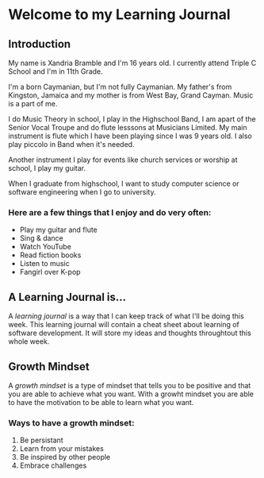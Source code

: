 # Welcome to my Learning Journal

## Introduction
My name is Xandria Bramble and I'm 16 years old. I currently attend Triple C School and I'm in 11th Grade.

I'm a born Caymanian, but I'm not fully Caymanian. My father's from Kingston, Jamaica and my mother is from West Bay, Grand Cayman.
Music is a part of me. 

I do Music Theory in school, I play in the Highschool Band, I am apart of the Senior Vocal Troupe and do flute lesssons at Musicians Limited. My main instrument is flute which I have been playing since I was 9 years old. I also play piccolo in Band when it's needed. 

Another instrument I play for events like church services or worship at school, I play my guitar. 

When I graduate from highschool, I want to study computer science or software engineering when I go to university. 

### Here are a few things that I **enjoy** and **do** very often:
- Play my guitar and flute
- Sing & dance
- Watch YouTube
- Read fiction books
- Listen to music
- Fangirl over K-pop

## A Learning Journal is...
A *learning journal* is a way that I can keep track of what I'll be doing this week. This learning journal will contain a cheat sheet about learning of software development. It will store my ideas and thoughts throughtout this whole week.

## Growth Mindset
A *growth mindset* is a type of mindset that tells you to be positive and that you are able to achieve what you want. With a growht mindset you are able to have the motivation to be able to learn what you want.

### Ways to have a growth mindset:
1. Be persistant
2. Learn from your mistakes
3. Be inspired by other people
4. Embrace challenges



